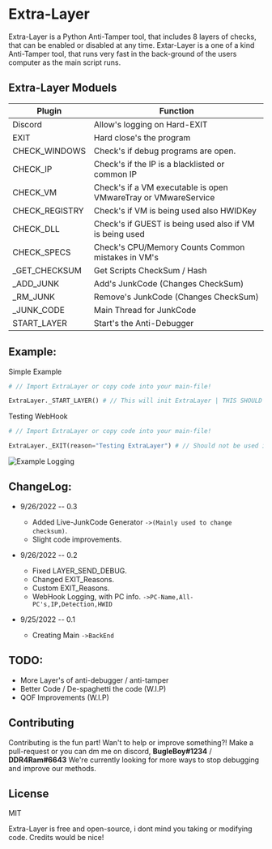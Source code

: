 # Extra-Layer
Extra-Layer is a Python Anti-Tamper tool, that includes 8 layers of checks, that can be enabled or disabled at any time.
Extar-Layer is a one of a kind Anti-Tamper tool, that runs very fast in the back-ground of the users computer as the main script runs.

## Extra-Layer Moduels
| Plugin | Function |
| ------ | ------ |
| Discord | Allow's logging on Hard-EXIT |
| EXIT | Hard close's the program | 
| CHECK_WINDOWS | Check's if debug programs are open. |
| CHECK_IP | Check's if the IP is a blacklisted or common IP |
| CHECK_VM | Check's if a VM executable is open VMwareTray or VMwareService |
| CHECK_REGISTRY | Check's if VM is being used also HWIDKey |
| CHECK_DLL | Check's if GUEST is being used also if VM is being used |
| CHECK_SPECS | Check's CPU/Memory Counts Common mistakes in VM's |
| _GET_CHECKSUM | Get Scripts CheckSum / Hash |
| _ADD_JUNK | Add's JunkCode (Changes CheckSum) |
| _RM_JUNK | Remove's JunkCode (Changes CheckSum) |
| _JUNK_CODE | Main Thread for JunkCode |
| START_LAYER | Start's the Anti-Debugger |

## Example:
Simple Example
```py
# // Import ExtraLayer or copy code into your main-file!

ExtraLayer._START_LAYER() # // This will init ExtraLayer | THIS SHOULD BE THE FIRST THING YOU DO!
```
Testing WebHook
```py
# // Import ExtraLayer or copy code into your main-file!

ExtraLayer._EXIT(reason="Testing ExtraLayer") # // Should not be used inless your testing webhook.
```

![Example Logging](https://github.com/ImInTheICU/Python-AntiTamper/blob/main/Capture.PNG?raw=true)

## ChangeLog:
* 9/26/2022 -- 0.3
  * Added Live-JunkCode Generator `->(Mainly used to change checksum)`.
  * Slight code improvements.

* 9/26/2022 -- 0.2
  * Fixed LAYER_SEND_DEBUG.
  * Changed EXIT_Reasons.
  * Custom EXIT_Reasons.
  * WebHook Logging, with PC info. `->PC-Name,All-PC's,IP,Detection,HWID`

* 9/25/2022 -- 0.1
  * Creating Main `->BackEnd`

## TODO:
- More Layer's of anti-debugger / anti-tamper
- Better Code / De-spaghetti the code (W.I.P)
- QOF Improvements (W.I.P)

## Contributing
Contributing is the fun part!
Wan't to help or improve something?!
Make a pull-request or you can dm me on discord, **BugleBoy#1234** / **DDR4Ram#6643**
We're currently looking for more ways to stop debugging and improve our methods.

## License
MIT

Extra-Layer is free and open-source, i dont mind you taking or modifying code. 
Credits would be nice!
